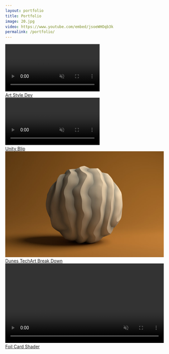 ```yaml
---
layout: portfolio
title: Portfolio
image: 20.jpg
video: https://www.youtube.com/embed/jsoeWHOqb3k
permalink: /portfolio/
---
```


<!-- http://fancyapps.com/fancybox/3/ -->
<!-- <a data-fancybox="gallery" href="{{site.baseurl}}/img/28/lowResScarf.png"><img src="{{site.baseurl}}/img/28/lowResScarf.png"></a> -->

<!-- First Piece -->
<div class="image-col-right">
    <div class="image-box">
        <a href="{% post_url 2020-11-02-harmony-quest-art-style-development %}">
            <video controls autoplay muted loop>
                <source src="/img/17/reliqua_forest.mp4" type="video/mp4">
                Sorry, your browser doesn't support embedded videos.
            </video>
            <div class="image-box-text">
                <div class="image-box-title">Art Style Dev</div>
                <!-- <div class="image-box-body">Would you believe it's a cat?</div> -->
            </div>
        </a>
    </div>
</div>
<!-- Second Piece -->
<div class="image-col-right">
    <div class="image-box">
        <a href="#">
            <video controls autoplay muted loop>
                <source src="/img/portfolio/blip.webm" type="video/mp4">
                Sorry, your browser doesn't support embedded videos.
            </video>
            <div class="image-box-text">
                <div class="image-box-title">Unity Blip</div>
                <!-- <div class="image-box-body">Would you believe it's a cat?</div> -->
            </div>
        </a>
    </div>
</div>
<!-- Third Piece -->
<div class="image-col-right">
    <div class="image-box">
        <a href="{% post_url 2020-12-07-dunes-tech-art-challenge-breakdown %}">
            <img src="/img/portfolio/dunes.jpg">
            <div class="image-box-text">
                <div class="image-box-title">Dunes TechArt Break Down</div>
                <!-- <div class="image-box-body">Would you believe it's a cat?</div> -->
            </div>
        </a>
    </div>
</div>
<!-- Fourth Piece -->
<div class="image-col-right">
    <div class="image-box">
        <a href="">
            <video controls autoplay muted loop width="100%" height="auto">
                <source src="/img/portfolio/Card Foil Maha Vailo.m4v" type="video/mp4">
                Sorry, your browser doesn't support embedded videos.
            </video>
            <div class="image-box-text">
                <div class="image-box-title">Foil Card Shader</div>
                <!-- <div class="image-box-body">Would you believe it's a cat?</div> -->
            </div>
        </a>
    </div>
</div>

<!-- <script src="https://code.jquery.com/jquery-3.5.1.slim.min.js"></script> -->
